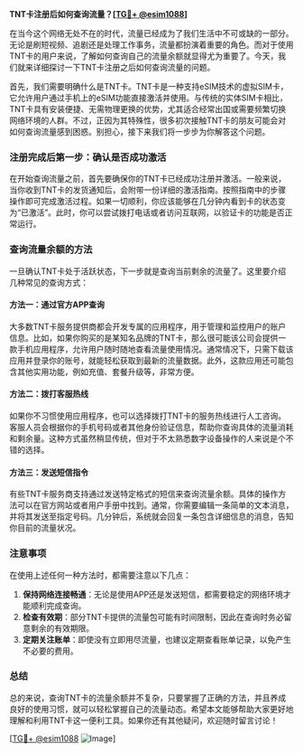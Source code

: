 **TNT卡注册后如何查询流量？[[TG💪+ @esim1088](https://t.me/s/esim1088)]**

在当今这个网络无处不在的时代，流量已经成为了我们生活中不可或缺的一部分。无论是刷短视频、追剧还是处理工作事务，流量都扮演着重要的角色。而对于使用TNT卡的用户来说，了解如何查询自己的流量余额就显得尤为重要了。今天，我们就来详细探讨一下TNT卡注册之后如何查询流量的问题。

首先，我们需要明确什么是TNT卡。TNT卡是一种支持eSIM技术的虚拟SIM卡，它允许用户通过手机上的eSIM功能直接激活并使用。与传统的实体SIM卡相比，TNT卡具有安装便捷、无需物理更换的优势，尤其适合经常出国或需要频繁切换网络环境的人群。不过，正因为其特殊性，很多初次接触TNT卡的朋友可能会对如何查询流量感到困惑。别担心，接下来我们将一步步为你解答这个问题。

### 注册完成后第一步：确认是否成功激活

在开始查询流量之前，首先要确保你的TNT卡已经成功注册并激活。一般来说，当你收到TNT卡的发货通知后，会附带一份详细的激活指南。按照指南中的步骤操作即可完成激活过程。如果一切顺利，你应该能够在几分钟内看到卡的状态变为“已激活”。此时，你可以尝试拨打电话或者访问互联网，以验证卡的功能是否正常运行。

### 查询流量余额的方法

一旦确认TNT卡处于活跃状态，下一步就是查询当前剩余的流量了。这里要介绍几种常见的查询方式：

#### 方法一：通过官方APP查询

大多数TNT卡服务提供商都会开发专属的应用程序，用于管理和监控用户的账户信息。比如，如果你购买的是某知名品牌的TNT卡，那么很可能该公司会提供一款手机应用程序，允许用户随时随地查看流量使用情况。通常情况下，只需下载该应用并登录你的账号，就能轻松获取到最新的流量数据。此外，这款应用还可能包含其他实用功能，例如充值、套餐升级等，非常方便。

#### 方法二：拨打客服热线

如果你不习惯使用应用程序，也可以选择拨打TNT卡的服务热线进行人工咨询。客服人员会根据你的手机号码或者其他身份验证信息，帮助你查询具体的流量消耗和剩余量。这种方式虽然稍显传统，但对于不太熟悉数字设备操作的人来说是个不错的选择。

#### 方法三：发送短信指令

有些TNT卡服务商支持通过发送特定格式的短信来查询流量余额。具体的操作方法可以在官方网站或者用户手册中找到。通常，你需要编辑一条简单的文本消息，并将其发送至指定号码。几分钟后，系统就会回复一条包含详细信息的消息，告知你目前的流量状况。

### 注意事项

在使用上述任何一种方法时，都需要注意以下几点：

1. **保持网络连接畅通**：无论是使用APP还是发送短信，都需要稳定的网络环境才能顺利完成查询。
2. **检查有效期**：部分TNT卡提供的流量包可能有时间限制，因此在查询时务必留意剩余的有效期限。
3. **定期关注账单**：即使没有立即用尽流量，也建议定期查看账单记录，以免产生不必要的费用。

### 总结

总的来说，查询TNT卡的流量余额并不复杂，只要掌握了正确的方法，并且养成良好的使用习惯，就可以轻松掌握自己的流量动态。希望本文能够帮助大家更好地理解和利用TNT卡这一便利工具。如果你还有其他疑问，欢迎随时留言讨论！

[[TG💪+ @esim1088](https://t.me/s/esim1088) ![Image](https://i.postimg.cc/4NQfJmqS/Snipaste-2025-05-13-00-14-12.png)]